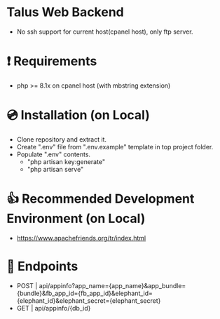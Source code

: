 # Talus Web Backend
- No ssh support for current host(cpanel host), only ftp server.

# :exclamation: Requirements 
- php >= 8.1x on cpanel host (with mbstring extension)

# 💿 Installation (on Local)
- Clone repository and extract it.
- Create ".env" file from ".env.example" template in top project folder.
- Populate ".env" contents.
  - "php artisan key:generate"
  - "php artisan serve"

# 👍 Recommended Development Environment (on Local)
- https://www.apachefriends.org/tr/index.html

# 🔑 Endpoints
- POST |  api/appinfo?app_name={app_name}&app_bundle={bundle}&fb_app_id={fb_app_id}&elephant_id={elephant_id}&elephant_secret={elephant_secret}
- GET  |  api/appinfo/{db_id}
